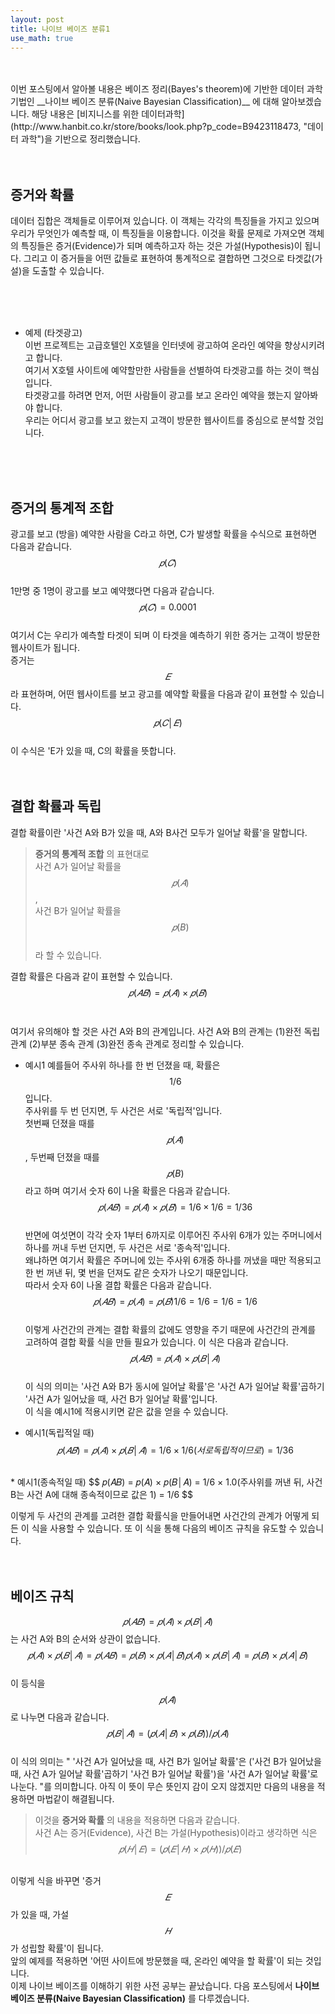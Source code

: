 ```yaml
---
layout: post
title: 나이브 베이즈 분류1
use_math: true
---
```

<br>
<br>
 이번 포스팅에서 알아볼 내용은 베이즈 정리(Bayes's theorem)에 기반한 데이터 과학 기법인 __나이브 베이즈 분류(Naive Bayesian Classification)__ 에 대해 알아보겠습니다. 해당 내용은 [비지니스를 위한 데이터과학](http://www.hanbit.co.kr/store/books/look.php?p_code=B9423118473, "데이터 과학")을 기반으로 정리했습니다.<br>
<br>
<br>
    



증거와 확률
----------------------------------------
데이터 집합은 객체들로 이루어져 있습니다. 이 객체는 각각의 특징들을 가지고 있으며 우리가 무엇인가 예측할 때, 이 특징들을 이용합니다. 이것을 확률 문제로 가져오면 객체의 특징들은 증거(Evidence)가 되며 예측하고자 하는 것은 가설(Hypothesis)이 됩니다. 그리고 이 증거들을 어떤 값들로 표현하여 통계적으로 결합하면 그것으로 타겟값(가설)을 도출할 수 있습니다. <br>

<br>
<br>
<br>

- 예제 (타겟광고)<br>
이번 프로젝트는 고급호텔인 X호텔을 인터넷에 광고하여 온라인 예약을 향상시키려고 합니다.<br>
여기서 X호텔 사이트에 예약할만한 사람들을 선별하여 타겟광고를 하는 것이 핵심입니다.<br>
타겟광고를 하려면 먼저, 어떤 사람들이 광고를 보고 온라인 예약을 했는지 알아봐야 합니다.<br>
우리는 어디서 광고를 보고 왔는지 고객이 방문한 웹사이트를 중심으로 분석할 것입니다.<br>
<br>
<br>
<br>

증거의 통계적 조합
-------------------
광고를 보고 (방을) 예약한 사람을 C라고 하면, C가 발생할 확률을 수식으로 표현하면 다음과 같습니다.<br>
$$ 
𝑝(𝐶)
$$
<br>1만명 중 1명이 광고를 보고 예약했다면 다음과 같습니다.<br>
$$
𝑝(𝐶) =0.0001 
$$
<br>여기서 C는 우리가 예측할 타겟이 되며 이 타겟을 예측하기 위한 증거는 고객이 방문한 웹사이트가 됩니다.<br>
증거는 $$𝐸$$라 표현하며, 어떤 웹사이트를 보고 광고를 예약할 확률을 다음과 같이 표현할 수 있습니다.<br>
$$
𝑝(𝐶│𝐸)
$$
<br>이 수식은 'E가 있을 때, C의 확률을 뜻합니다.<br>
<br>
<br>

결합 확률과 독립
-------------------
결합 확률이란 '사건 A와 B가 있을 때, A와 B사건 모두가 일어날 확률'을 말합니다. 
 > __증거의 통계적 조합__ 의 표현대로<br> 사건 A가 일어날 확률을 $$𝑝(𝐴)$$,<br> 사건 B가 일어날 확률을 $$𝑝(B)$$<br>라 할 수 있습니다.<br>

결합 확률은 다음과 같이 표현할 수 있습니다.<br>
$$
𝑝(𝐴𝐵)=𝑝(𝐴)×𝑝(𝐵) 
$$
<br>
<br>
여기서 유의해야 할 것은 사건 A와 B의 관계입니다. 사건 A와 B의 관계는 (1)완전 독립 관계 (2)부분 종속 관계 (3)완전 종속 관계로 정리할 수 있습니다. <br>

* 예시1
예를들어 주사위 하나를 한 번 던졌을 때, 확률은 $$1/6$$입니다.<br>
주사위를 두 번 던지면, 두 사건은 서로 '독립적'입니다.<br>
첫번째 던졌을 때를 $$𝑝(𝐴)$$, 두번째 던졌을 때를 $$𝑝(B)$$라고 하며 여기서 숫자 6이 나올 확률은 다음과 같습니다.<br>
$$
𝑝(𝐴𝐵) = 𝑝(𝐴) × 𝑝(𝐵)
       = 1/6 × 1/6
       = 1/36
$$
<br>반면에 여섯면이 각각 숫자 1부터 6까지로 이루어진 주사위 6개가 있는 주머니에서 하나를 꺼내 두번 던지면, 두 사건은 서로 '종속적'입니다.<br>
왜냐하면 여기서 확률은 주머니에 있는 주사위 6개중 하나를 꺼냈을 때만 적용되고 한 번 꺼낸 뒤, 몇 번을 던져도 같은 숫자가 나오기 때문입니다.<br>
따라서 숫자 6이 나올 결합 확률은 다음과 같습니다.<br>
$$
𝑝(𝐴𝐵) = 𝑝(𝐴) = 𝑝(𝐵)
1/6 = 1/6 = 1/6
    = 1/6
$$
<br>이렇게 사건간의 관계는 결합 확률의 값에도 영향을 주기 때문에 사건간의 관계를 고려하여 결합 확률 식을 만들 필요가 있습니다. 이 식은 다음과 같습니다.<br>
$$
𝑝(𝐴𝐵) = 𝑝(𝐴) × 𝑝(𝐵│𝐴)
$$
<br> 이 식의 의미는 '사건 A와 B가 동시에 일어날 확률'은 '사건 A가 일어날 확률'곱하기 '사건 A가 일어났을 때, 사건 B가 일어날 확률'입니다.<br>
이 식을 예시1에 적용시키면 같은 값을 얻을 수 있습니다. 
    
* 예시1(독립적일 때)
$$
𝑝(𝐴𝐵) = 𝑝(𝐴) × 𝑝(𝐵│𝐴)
= 1/6 × 1/6(서로 독립적이므로)
= 1/36
$$
<br>
* 예시1(종속적일 때)
$$ 
𝑝(𝐴𝐵) = 𝑝(𝐴) × 𝑝(𝐵│𝐴)
= 1/6 × 1.0(주사위를 꺼낸 뒤, 사건 B는 사건 A에 대해 종속적이므로 값은 1)
= 1/6
$$
    
이렇게 두 사건의 관계를 고려한 결합 확률식을 만들어내면 사건간의 관계가 어떻게 되든 이 식을 사용할 수 있습니다. 또 이 식을 통해 다음의 베이즈 규칙을 유도할 수 있습니다.<br>
<br>
<br>

베이즈 규칙
---------------------
$$𝑝(𝐴𝐵) = 𝑝(𝐴) × 𝑝(𝐵│𝐴)$$는 사건 A와 B의 순서와 상관이 없습니다.
$$
𝑝(𝐴) × 𝑝(𝐵│𝐴) = 𝑝(𝐴𝐵) = 𝑝(𝐵) × 𝑝(𝐴│𝐵)
𝑝(𝐴) × 𝑝(𝐵│𝐴) = 𝑝(𝐵) × 𝑝(𝐴│𝐵)
$$
<br>이 등식을 $$𝑝(𝐴)$$로 나누면 다음과 같습니다.<br>
$$
𝑝(𝐵│𝐴) = (𝑝(𝐴│𝐵) × 𝑝(𝐵)) / 𝑝(𝐴) 
$$
<br> 이 식의 의미는 " '사건 A가 일어났을 때, 사건 B가 일어날 확률'은 ('사건 B가 일어났을 때, 사건 A가 일어날 확률'곱하기 '사건 B가 일어날 확률')을 '사건 A가 일어날 확률'로 나눈다. "를 의미합니다. 아직 이 뜻이 무슨 뜻인지 감이 오지 않겠지만 다음의 내용을 적용하면 마법같이 해결됩니다.<br>
> 이것을 __증거와 확률__ 의 내용을 적용하면 다음과 같습니다.<br> 
사건 A는 증거(Evidence), 사건 B는 가설(Hypothesis)이라고 생각하면 식은<br>
$$
𝑝(𝐻│𝐸) =  (𝑝(𝐸│𝐻) × 𝑝(𝐻)) / 𝑝(𝐸)
$$

<br>이렇게 식을 바꾸면 '증거 $$𝐸$$가 있을 때, 가설 $$𝐻$$가 성립할 확률'이 됩니다.<br>
앞의 예제를 적용하면 '어떤 사이트에 방문했을 때, 온라인 예약을 할 확률'이 되는 것입니다.<br>
이제 나이브 베이즈를 이해하기 위한 사전 공부는 끝났습니다. 다음 포스팅에서 __나이브 베이즈 분류(Naive Bayesian Classification)__ 를 다루겠습니다. 

